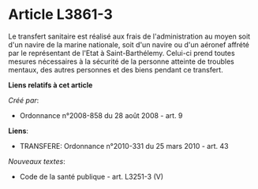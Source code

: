 # Article L3861-3

Le transfert sanitaire est réalisé aux frais de l'administration au moyen soit d'un navire de la marine nationale, soit d'un
navire ou d'un aéronef affrété par le représentant de l'Etat à Saint-Barthélemy. Celui-ci prend toutes mesures nécessaires à
la sécurité de la personne atteinte de troubles mentaux, des autres personnes et des biens pendant ce transfert.

**Liens relatifs à cet article**

_Créé par_:

  - Ordonnance n°2008-858 du 28 août 2008 - art. 9

**Liens**:

  - TRANSFERE: Ordonnance n°2010-331 du 25 mars 2010 - art. 43

_Nouveaux textes_:

  - Code de la santé publique - art. L3251-3 (V)
